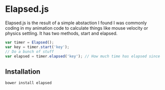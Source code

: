 # Elapsed.js

Elapsed.js is the result of a simple abstaction I found I was commonly coding in my animation code to calculate things like mouse velocity or physics settling. It has two methods, start and elapsed.

```javascript
var timer = Elapsed();
var key = timer.start('key');
// Do a bunch of stuff
var elapsed = timer.elapsed('key'); // How much time has elapsed since key was called?
```

## Installation

```bash
bower install elapsed
```

